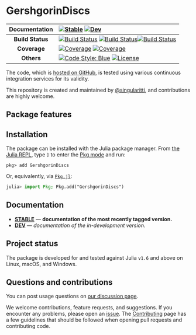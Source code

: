 # GershgorinDiscs

| **Documentation** | [![Stable](https://img.shields.io/badge/docs-stable-blue.svg)](https://singularitti.github.io/GershgorinDiscs.jl/stable/) [![Dev](https://img.shields.io/badge/docs-dev-blue.svg)](https://singularitti.github.io/GershgorinDiscs.jl/dev/)                                                                                                                                                                                                                                                                                                 |
| :---------------: | :------------------------------------------------------------------------------------------------------------------------------------------------------------------------------------------------------------------------------------------------------------------------------------------------------------------------------------------------------------------------------------------------------------------------------------------------------------------------------------------------------------------------- |
| **Build Status**  | [![Build Status](https://github.com/singularitti/GershgorinDiscs.jl/actions/workflows/CI.yml/badge.svg?branch=main)](https://github.com/singularitti/GershgorinDiscs.jl/actions/workflows/CI.yml?query=branch%3Amain) [![Build Status](https://ci.appveyor.com/api/projects/status/github/singularitti/GershgorinDiscs.jl?svg=true)](https://ci.appveyor.com/project/singularitti/GershgorinDiscs-jl)[![Build Status](https://api.cirrus-ci.com/github/singularitti/GershgorinDiscs.jl.svg)](https://cirrus-ci.com/github/singularitti/GershgorinDiscs.jl) |
|   **Coverage**    | [![Coverage](https://github.com/singularitti/GershgorinDiscs.jl/badges/main/coverage.svg)](https://github.com/singularitti/GershgorinDiscs.jl/commits/main) [![Coverage](https://codecov.io/gh/singularitti/GershgorinDiscs.jl/branch/main/graph/badge.svg)](https://codecov.io/gh/singularitti/GershgorinDiscs.jl)                                                                                                                                                                                                                |
|    **Others**     | [![Code Style: Blue](https://img.shields.io/badge/code%20style-blue-4495d1.svg)](https://github.com/invenia/BlueStyle) [![License](https://img.shields.io/github/license/singularitti/GershgorinDiscs.jl)](https://github.com/singularitti/GershgorinDiscs.jl/blob/main/LICENSE)                                                                                                                                                                                                                                                   |

The code, which is [hosted on GitHub](https://github.com/singularitti/GershgorinDiscs.jl), is tested
using various continuous integration services for its validity.

This repository is created and maintained by
[@singularitti](https://github.com/singularitti), and contributions are highly welcome.

## Package features



## Installation

The package can be installed with the Julia package manager.
From [the Julia REPL](https://docs.julialang.org/en/v1/stdlib/REPL/), type `]` to enter
the [Pkg mode](https://docs.julialang.org/en/v1/stdlib/REPL/#Pkg-mode) and run:

```julia-repl
pkg> add GershgorinDiscs
```

Or, equivalently, via [`Pkg.jl`](https://pkgdocs.julialang.org/v1/):

```julia
julia> import Pkg; Pkg.add("GershgorinDiscs")
```

## Documentation

- [**STABLE**](https://singularitti.github.io/GershgorinDiscs.jl/stable/) — **documentation of the most recently tagged version.**
- [**DEV**](https://singularitti.github.io/GershgorinDiscs.jl/dev/) — _documentation of the in-development version._

## Project status

The package is developed for and tested against Julia `v1.6` and above on Linux, macOS, and
Windows.

## Questions and contributions

You can post usage questions on
[our discussion page](https://github.com/singularitti/GershgorinDiscs.jl/discussions).

We welcome contributions, feature requests, and suggestions. If you encounter any problems,
please open an [issue](https://github.com/singularitti/GershgorinDiscs.jl/issues).
The [Contributing](@ref) page has
a few guidelines that should be followed when opening pull requests and contributing code.
